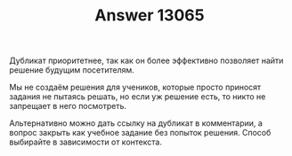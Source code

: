 ﻿---
title: "Answer 13065"
se.owner.user_id: 373567
se.owner.display_name: "aepot"
se.owner.link: "https://ru.meta.stackoverflow.com/users/373567/aepot"
se.answer_id: 13065
se.question_id: 13064
se.post_type: answer
se.is_accepted: True
---
<p>Дубликат приоритетнее, так как он более эффективно позволяет найти решение будущим посетителям.</p>
<p>Мы не создаём решения для учеников, которые просто приносят задания не пытаясь решать, но если уж решение есть, то никто не запрещает в него посмотреть.</p>
<p>Альтернативно можно дать ссылку на дубликат в комментарии, а вопрос закрыть как учебное задание без попыток решения. Способ выбирайте в зависимости от контекста.</p>
